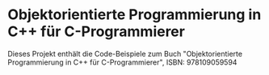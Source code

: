 # Objektorientierte Programmierung in C++ für C-Programmierer

Dieses Projekt enthält die Code-Beispiele zum Buch "Objektorientierte Programmierung in C++ für C-Programmierer", ISBN: 978109059594
